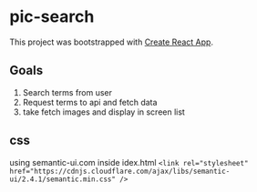 # pic-search

This project was bootstrapped with [Create React App](https://github.com/facebook/create-react-app).

## Goals
1) Search terms from user
2) Request terms to api and fetch data
3) take fetch images and display in screen list


## css
using semantic-ui.com
inside idex.html
`<link rel="stylesheet" href="https://cdnjs.cloudflare.com/ajax/libs/semantic-ui/2.4.1/semantic.min.css" />`

